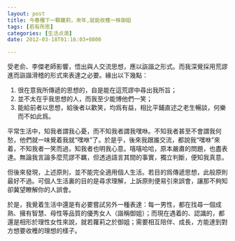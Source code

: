 ```yaml
---
layout: post
title: 今春種下一顆蘿莉，來年,就能收穫一株御姐
tags: [若有所思]
categories: [生活点滴]
date: 2012-03-18T01:16:03+0800

---
```


受老俞、李傑老師影響，悟出與人交流思想，應以詼諧之形式。而我深覺採用荒謬進而詼諧滑稽的形式來表達之必要。緣出以下幾點：

1. 很在意我所傳遞的思想的，自是能在這荒謬中尋出我所旨；
2. 並不太在乎我思想的人，而我至少能博他們一笑；
3. 能給前者以思想，給後者以歡笑，均爲有益，相比平鋪直述之老生暢談，何樂而不如此爲。

平常生活中，知我者謂我心憂，而不知我者謂我嘿咻。不知我者甚至不會謂我何愁，他們就一味覺着我就“嘿咻”了。於是乎，後來我跟誰交流，都說我“嘿咻”來着，不知我者一笑而過，知我者也明我心意。嘻嘻哈哈，原本嚴肅的問題，也盡表達。無論我言論多麼荒謬不羈，但透過語言其間的事實，獨立判斷，便知我真意。

但後來發現，上述原則，並不能完全適用個人生活。若目的爲傳遞思想，此般原則最好不過。可個人生活裏的目的是尋求理解，上訴原則便易引來誤會，讓那不夠知卻冀望瞭解你的人誤會。

於是，我覺着生活中還是有必要嘗試另外一種表達：每一男性，都在找尋一個成熟、擁有智慧、母性等品質的優秀女人（諧稱御姐）；而現在遇着的、認識的，都還是相形於理性女性來說，就若蘿莉之於御姐；需要相互陪伴、成長，方能達到對方想要收穫的理想的樣子。